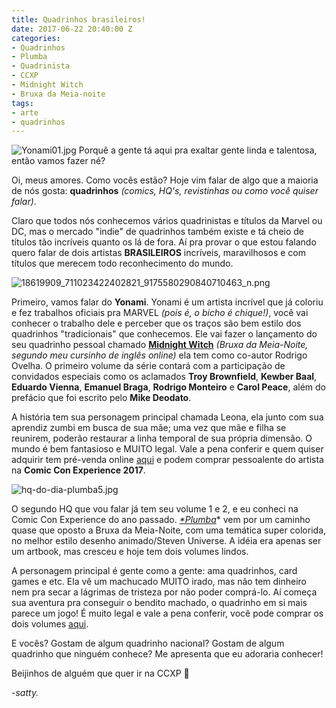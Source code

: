 ```yaml
---
title: Quadrinhos brasileiros!
date: 2017-06-22 20:40:00 Z
categories:
- Quadrinhos
- Plumba
- Quadrinista
- CCXP
- Midnight Witch
- Bruxa da Meia-noite
tags:
- arte
- quadrinhos
---
```


![Yonami01.jpg](/uploads/Yonami01.jpg)
Porquê a gente tá aqui pra exaltar gente linda e talentosa, então vamos fazer né?

Oi, meus amores. Como vocês estão? Hoje vim falar de algo que a maioria de nós gosta: **quadrinhos** *(comics, HQ's, revistinhas ou como você quiser falar)*.

Claro que todos nós conhecemos vários quadrinistas e títulos da Marvel ou DC, mas o mercado "indie" de quadrinhos também existe e tá cheio de títulos tão incríveis quanto os lá de fora. Aí pra provar o que estou falando quero falar de dois artistas **BRASILEIROS** incríveis, maravilhosos e com títulos que merecem todo reconhecimento do mundo.

![18619909_711023422402821_9175580290840710463_n.png](/uploads/18619909_711023422402821_9175580290840710463_n.png)

Primeiro, vamos falar do **Yonami**. Yonami é um artista incrível que já coloriu e fez trabalhos oficiais pra MARVEL *(pois é, o bicho é chique!)*, você vai conhecer o trabalho dele e perceber que os traços são bem estilo dos quadrinhos "tradicionais" que conhecemos. Ele vai fazer o lançamento do seu quadrinho pessoal chamado **[Midnight Witch](www.facebook.com/MadikaLeona)** *(Bruxa da Meia-Noite, segundo meu cursinho de inglês online)* ela tem como co-autor Rodrigo Ovelha. O primeiro volume da série contará com a participação de convidados especiais como os  aclamados **Troy Brownfield**, **Kewber Baal**, **Eduardo Vienna**, **Emanuel Braga**, **Rodrigo Monteiro** e **Carol Peace**, além do prefácio que foi escrito pelo **Mike Deodato**. 

A história tem sua personagem principal chamada Leona, ela junto com sua aprendiz zumbi em busca de sua mãe; uma vez que mãe e filha se reunirem, poderão restaurar a linha temporal de sua própria dimensão. O mundo é bem fantasioso e MUITO legal. Vale a pena conferir e quem quiser adquirir tem pré-venda online [aqui](https://www.lendaristore.com.br/pre-venda-the-midnight-witch) e podem comprar pessoalente do artista na **Comic Con Experience 2017**.

![hq-do-dia-plumba5.jpg](/uploads/hq-do-dia-plumba5.jpg)

O segundo HQ que vou falar já tem seu volume 1 e 2, e eu conheci na Comic Con Experience do ano passado. *[*Plumba](http://2minds.ws/Plumba/index.html)** vem por um caminho quase que oposto a Bruxa da Meia-Noite, com uma temática super colorida, no melhor estilo desenho animado/Steven Universe. A idéia era apenas ser um artbook, mas cresceu e hoje tem dois volumes lindos.

A personagem principal é gente como a gente: ama quadrinhos, card games e etc. Ela vê um machucado MUITO irado, mas não tem dinheiro nem pra secar a lágrimas de tristeza por não poder comprá-lo. Aí começa sua aventura pra conseguir o bendito machado, o quadrinho em si mais parece um jogo! É muito legal e vale a pena conferir, você pode comprar os dois volumes [aqui](http://2minds.iluria.com/).

E vocês? Gostam de algum quadrinho nacional? Gostam de algum quadrinho que ninguém conhece? Me apresenta que eu adoraria conhecer!

Beijinhos de alguém que quer ir na CCXP 💋

*-satty.*


